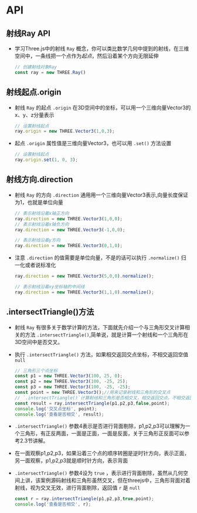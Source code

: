 # API

## 射线Ray API

+ 学习Three.js中的射线 `Ray` 概念，你可以类比数学几何中提到的射线，在三维空间中，一条线把一个点作为*起点*，然后沿着某个方向无限延伸

  ```js
  // 创建射线对象Ray
  const ray = new THREE.Ray()
  ```

## 射线起点.origin

+ 射线 `Ray` 的起点 `.origin` 在3D空间中的坐标，可以用一个三维向量Vector3的x、y、z分量表示

  ```js
  // 设置射线起点
  ray.origin = new THREE.Vector3(1,0,3);
  ```

+ 起点 `.origin` 属性值是三维向量Vector3，也可以用 `.set()` 方法设置

  ```js
  // 设置射线起点
  ray.origin.set(1, 0, 3);
  ```

## 射线方向.direction

+ 射线 `Ray` 的方向 `.direction` 通用用一个三维向量Vector3表示,向量长度保证为1，也就是单位向量

  ```js
  // 表示射线沿着x轴正方向
  ray.direction = new THREE.Vector3(1,0,0);
  // 表示射线沿着x轴负方向
  ray.direction = new THREE.Vector3(-1,0,0);
  ```

  ```js
  // 表示射线沿着y方向
  ray.direction = new THREE.Vector3(0,1,0);
  ```

+ 注意 `.direction` 的值需要是单位向量，不是的话可以执行 `.normalize()` 归一化或者说标准化

  ```js
  ray.direction = new THREE.Vector3(5,0,0).normalize();
  ```

  ```js
  // 表示射线沿着xy坐标轴的中间线
  ray.direction = new THREE.Vector3(1,1,0).normalize();
  ```

## .intersectTriangle()方法

+ 射线 `Ray` 有很多关于数学计算的方法，下面就先介绍一个与三角形交叉计算相关的方法 `.intersectTriangle()`,简单说，就是计算一个射线和一个三角形在3D空间中是否交叉。

+ 执行 `.intersectTriangle()` 方法，如果相交返回交点坐标，不相交返回空值 `null`

  ```js
  // 三角形三个点坐标
  const p1 = new THREE.Vector3(100, 25, 0);
  const p2 = new THREE.Vector3(100, -25, 25);
  const p3 = new THREE.Vector3(100, -25, -25);
  const point = new THREE.Vector3();//用来记录射线和三角形的交叉点
  // `.intersectTriangle()`计算射线和三角形是否相交叉，相交返回交点，不相交返回null
  const result = ray.intersectTriangle(p1,p2,p3,false,point);
  console.log('交叉点坐标', point);
  console.log('查看是否相交', result);
  ```

+ `.intersectTriangle()` 参数4表示是否进行背面剔除，p1,p2,p3可以理解为一个三角形，有正反两面，一面是正面，一面是反面，关于三角形正反面可以参考2.3节讲解。

+ 在一面观察p1,p2,p3，如果沿着三个点的顺序转圈是逆时针方向，表示正面，另一面观察，p1,p2,p3就是顺时针方向，表示背面

+ `.intersectTriangle()` 参数4设为 `true` ，表示进行背面剔除，虽然从几何空间上讲，该案例源码射线和三角形虽然交叉，但在threejs中，三角形背面对着射线，视为交叉无效，进行背面剔除，返回值 `r` 是 `null`

  ```js
  const r = ray.intersectTriangle(p1,p2,p3,true,point);
  console.log('查看是否相交', r);
  ```
